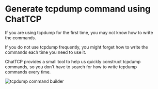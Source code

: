 # Generate tcpdump command using ChatTCP

If you are using tcpdump for the first time, you may not know how to write the commands.

If you do not use tcpdump frequently, you might forget how to write the commands each time you need to use it.

ChatTCP provides a small tool to help us quickly construct tcpdump commands, so you don't have to search for how to write tcpdump commands every time.

![tcpdump command builder](/images/generate-tcpdump-command-using-chattcp/tcpdump-cmd-builder.png)
